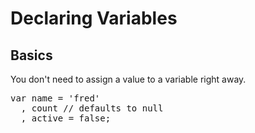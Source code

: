 # Declaring Variables
## Basics

You don't need to assign a value to a variable right away.

<pre class="code javascript" >
var name = 'fred'
  , count // defaults to null
  , active = false;
</pre>